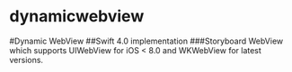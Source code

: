 # dynamicwebview

#Dynamic WebView
##Swift 4.0 implementation
###Storyboard WebView which supports UIWebView for iOS < 8.0 and WKWebView for latest versions.
